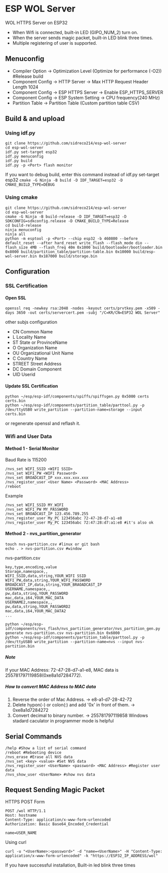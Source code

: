# ESP WOL Server
WOL HTTPS Server on ESP32

* When Wifi is connected, built-in LED (GIPO_NUM_2) turn on.
* When the server sends magic packet, built-in LED blink three times.
* Multiple registering of user is supported.

## Menuconfig
* Compiler Option -> Optimization Level (Optimize for performance (-O2)) #Release build
* Component Config -> HTTP Server -> Max HTTP Request Header Length 1024
* Component Config -> ESP HTTPS Server -> Enable ESP_HTTPS_SERVER 
* Component Config -> ESP System Setting -> CPU frequency(240 MHz)
* Partition Table -> Partition Table (Custom partition table CSV)

## Build & and upload
### Using idf.py
```console
git clone https://github.com/sidreco214/esp-wol-server
cd esp-wol-server
idf.py set-target esp32
idf.py menuconfig
idf.py build
idf.py -p <Port> flash monitor
```
If you want to debug build, enter this command instead of idf.py set-target esp32
```cmake -G Ninja -B build -D IDF_TARGET=esp32 -D CMAKE_BUILD_TYPE=DEBUG```

### Using cmake
```console
git clone https://github.com/sidreco214/esp-wol-server
cd esp-wol-server
cmake -G Ninja -B build-release -D IDF_TARGET=esp32 -D SDKCONFIG=sdkconfig.release -D CMAKE_BUILD_TYPE=Release
cd build-release
ninja menuconfig
ninja all
python -m esptool -p <Port> --chip esp32 -b 460800 --before default_reset --after hard_reset write_flash --flash_mode dio --flash_size 4MB --flash_freq 40m 0x1000 build/bootloader/bootloader.bin 0x8000 build/partition_table/partition-table.bin 0x10000 build/esp-wol-server.bin 0x187000 build/storage.bin
```

## Configuration
### SSL Certification
#### Open SSL
```console
openssl req -newkey rsa:2048 -nodes -keyout certs/prvtkey.pem -x509 -days 3650 -out certs/servercert.pem -subj "/C=KR/CN=ESP32 WOL Server"
```
other subjs configuration
* CN      Common Name
* L       Locality Name
* ST      State or ProvinceName
* O       Organization Name
* OU      Organizational Unit Name
* C       Country Name
* STREET  Street Address
* DC      Domain Component
* UID     Userid

#### Update SSL Certification
```console
python ~/esp/esp-idf/components/spiffs/spiffsgen.py 0x5000 certs certs.bin
python ~/esp/esp-idf/components/partition_table/parttool.py -p /dev/ttyUSB0 write_partition --partition-name=storage --input certs.bin
```
or regenerate openssl and reflash it.

### Wifi and User Data
#### Method 1 - Serial Monitor
Baud Rate is 115200
```console
/nvs_set WIFI_SSID <WIFI SSID>
/nvs_set WIFI_PW <WIFI Password>
/nvs_set BROADCAST_IP xxx.xxx.xxx.xxx
/nvs_register_user <User Name> <Password> <MAC Address>
/reboot
```

Example
```console
/nvs_set WIFI_SSID MY_WIFI
/nvs_set WIFI_PW MY_PASSWORD
/nvs_set BROADCAST_IP 123.456.789.255
/nvs_register_user My_PC 123456abc 72-47-28-d7-a1-e8
/nvs_register_user My_PC 123456abc 72:47:28:d7:a1:e8 #it's also ok
```

#### Method 2 - nvs_partition_generator
```console
touch nvs-partition.csv #linux or git bash
echo . > nvs-partition.csv #window
```

nvs-partition.csv
```console
key,type,encoding,value
Storage,namespace,,
WIFI_SSID,data,string,YOUR_WIFI SSID
WIFI_PW,data,string,YOUR_WIFI_PASSWORD
BROADCAST_IP,data,string,YOUR_BRAOADCAST_IP
USERNAME,namespace,,
pw,data,string,YOUR_PASSWORD
mac,data,i64,YOUR_MAC_DATA
USERNAME2,namespace,,
pw,data,string,YOUR_PASSWORD2
mac,data,i64,YOUR_MAC_DATA2
...
```

```console
python ~/esp/esp-idf/components/nvs_flash/nvs_partition_generator/nvs_partition_gen.py generate nvs-partition.csv nvs-partition.bin 0x6000
python ~/esp/esp-idf/components/partition_table/parttool.py -p /dev/ttyUSB0 write_partition --partition-name=nvs --input nvs-partition.bin
```

##### Note
If your MAC Address: 72-47-28-d7-a1-e8, MAC data is 255781797119858(0xe8a1d7284772).

##### How to convert MAC Address to MAC data
1. Reverse the order of Mac Address. -> e8-a1-d7-28-42-72
2. Delete hypon(-) or colon(:) and add '0x' in front of them. ->   0xe8a1d7284272
3. Convert decimal to binary number. -> 255781797119858
Windows stadard caculator in programmer mode is helpful

## Serial Commands
```console
/help #Show a list of serial command
/reboot #Rebooting device
/nvs_erase #Erase all NVS data
/nvs_set <key> <value> #Set NVS data
/nvs_register_user <UserName> <password> <MAC Address> #Register user data
/nvs_show_user <UserName> #show nvs data
```

## Request Sending Magic Packet
HTTPS POST Form
```console
POST /wol HTTP/1.1
Host: hostname
Content-Type: application/x-www-form-urlencoded
Authorization: Basic Base64_Encoded_Credential

name=USER_NAME
```

Using curl
```console
curl -u "<UserName>:<password>" -d "name=<UserName>" -H "Content-Type: application/x-www-form-urlencoded" -k "https://ESP32_IP_ADDRESS/wol"
```
If you have successful installation, Built-in led blink three times